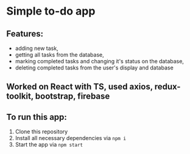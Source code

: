 # Simple to-do app

## Features: 
  - adding new task, 
  - getting all tasks from the database, 
  - marking completed tasks and changing it's status on the database, 
  - deleting completed tasks from the user's display and database

## Worked on React with TS, used axios, redux-toolkit, bootstrap, firebase

## To run this app: 

1. Clone this repository
2. Install all necessary dependencies via ```npm i```
3. Start the app via ```npm start```
